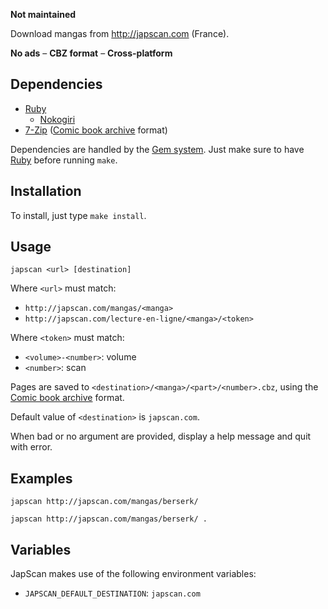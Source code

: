 **Not maintained**

Download mangas from <http://japscan.com> (France).

**No ads** – **CBZ format** – **Cross-platform**

Dependencies
------------

- [Ruby][]
  - [Nokogiri][]
- [7-Zip][] ([Comic book archive][] format)

Dependencies are handled by the [Gem system][RubyGems].
Just make sure to have [Ruby][] before running `make`.

Installation
------------

To install, just type `make install`.

Usage
-----

```
japscan <url> [destination]
```

Where `<url>` must match:

- `http://japscan.com/mangas/<manga>`
- `http://japscan.com/lecture-en-ligne/<manga>/<token>`

Where `<token>` must match:

- `<volume>-<number>`: volume
- `<number>`: scan

Pages are saved to `<destination>/<manga>/<part>/<number>.cbz`,
using the [Comic book archive] format.

Default value of `<destination>` is `japscan.com`.

When bad or no argument are provided, display a help message and quit with error.

Examples
--------

```
japscan http://japscan.com/mangas/berserk/
```

```
japscan http://japscan.com/mangas/berserk/ .
```

Variables
---------

JapScan makes use of the following environment variables:

- `JAPSCAN_DEFAULT_DESTINATION`: `japscan.com`

[Ruby]: https://ruby-lang.org
[RubyGems]: https://rubygems.org
[Nokogiri]: http://nokogiri.org
[7-Zip]: http://7-zip.org
[Comic book archive]: https://en.wikipedia.org/wiki/Comic_book_archive
